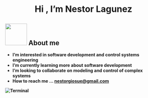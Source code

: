 

<h1 align="center"><b>Hi , I’m Nestor Lagunez </h1>

	
## <picture><img src = "https://github.com/Giosuetl/AnuncioOpenCV/blob/main/PruebaVR-_1_.gif" width = 70px></picture> **About me**

-  I’m interested in software development and control systems engineering
-  I’m currently learning more about software development 
-  I’m looking to collaborate on modeling and control of complex systems
-  How to reach me ... nestorgiosue@gmail.com
  




  ![Terminal](https://www.codewars.com/users/Gostl/badges/small)
<!---
Giosuetl/Giosuetl is a ✨ special ✨ repository because its `README.md` (this file) appears on your GitHub profile.
You can click the Preview link to take a look at your changes.
--->
